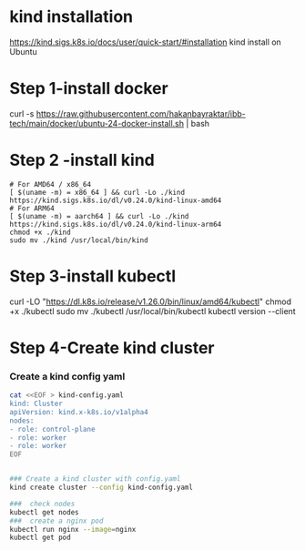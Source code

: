 # kind installation
https://kind.sigs.k8s.io/docs/user/quick-start/#installation
kind install on Ubuntu

# Step 1-install docker
curl -s https://raw.githubusercontent.com/hakanbayraktar/ibb-tech/main/docker/ubuntu-24-docker-install.sh | bash

# Step 2 -install kind
    # For AMD64 / x86_64
    [ $(uname -m) = x86_64 ] && curl -Lo ./kind https://kind.sigs.k8s.io/dl/v0.24.0/kind-linux-amd64
    # For ARM64
    [ $(uname -m) = aarch64 ] && curl -Lo ./kind https://kind.sigs.k8s.io/dl/v0.24.0/kind-linux-arm64
    chmod +x ./kind
    sudo mv ./kind /usr/local/bin/kind

# Step 3-install kubectl
curl -LO "https://dl.k8s.io/release/v1.26.0/bin/linux/amd64/kubectl"
chmod +x ./kubectl
sudo mv ./kubectl /usr/local/bin/kubectl
kubectl version --client

# Step 4-Create kind cluster 

### Create a kind config yaml

```bash
cat <<EOF > kind-config.yaml
kind: Cluster
apiVersion: kind.x-k8s.io/v1alpha4
nodes:
- role: control-plane
- role: worker
- role: worker
EOF


### Create a kind cluster with config.yaml
kind create cluster --config kind-config.yaml

###  check nodes
kubectl get nodes
###  create a nginx pod
kubectl run nginx --image=nginx
kubectl get pod
